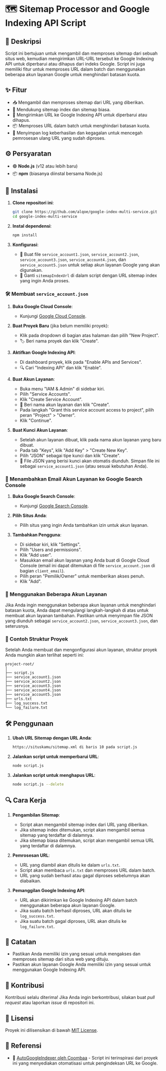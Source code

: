 # 🗺️ Sitemap Processor and Google Indexing API Script

## 📄 Deskripsi

Script ini bertujuan untuk mengambil dan memproses sitemap dari sebuah situs web, kemudian mengirimkan URL-URL tersebut ke Google Indexing API untuk diperbarui atau dihapus dari indeks Google. Script ini juga memiliki fitur untuk memproses URL dalam batch dan menggunakan beberapa akun layanan Google untuk menghindari batasan kuota.

## ✨ Fitur

- 📥 Mengambil dan memproses sitemap dari URL yang diberikan.
- 🔗 Mendukung sitemap index dan sitemap biasa.
- 🔄 Mengirimkan URL ke Google Indexing API untuk diperbarui atau dihapus.
- 📦 Memproses URL dalam batch untuk menghindari batasan kuota.
- 📝 Menyimpan log keberhasilan dan kegagalan untuk mencegah pemrosesan ulang URL yang sudah diproses.

## ⚙️ Persyaratan

- 🟢 **Node.js** (v12 atau lebih baru)
- 📦 **npm** (biasanya diinstal bersama Node.js)

## 🚀 Instalasi

1. **Clone repositori ini**:
   ```bash
   git clone https://github.com/alqoe/google-index-multi-service.git
   cd google-index-multi-service
   ```

2. **Instal dependensi**:
   ```bash
   npm install
   ```

3. **Konfigurasi**:
   - 📄 Buat file `service_account1.json`, `service_account2.json`, `service_account3.json`, `service_account4.json`, dan `service_account5.json` untuk setiap akun layanan Google yang akan digunakan.
   - 🔧 Ganti `sitemapIndexUrl` di dalam script dengan URL sitemap index yang ingin Anda proses.

### 🛠️ Membuat `service_account.json`

1. **Buka Google Cloud Console**:
   - Kunjungi [Google Cloud Console](https://console.cloud.google.com/).

2. **Buat Proyek Baru** (jika belum memiliki proyek):
   - Klik pada dropdown di bagian atas halaman dan pilih "New Project".
   - 🏷️ Beri nama proyek dan klik "Create".

3. **Aktifkan Google Indexing API**:
   - Di dashboard proyek, klik pada "Enable APIs and Services".
   - 🔍 Cari "Indexing API" dan klik "Enable".

4. **Buat Akun Layanan**:
   - Buka menu "IAM & Admin" di sidebar kiri.
   - Pilih "Service Accounts".
   - Klik "Create Service Account".
   - 📝 Beri nama akun layanan dan klik "Create".
   - Pada langkah "Grant this service account access to project", pilih peran "Project" > "Owner".
   - Klik "Continue".

5. **Buat Kunci Akun Layanan**:
   - Setelah akun layanan dibuat, klik pada nama akun layanan yang baru dibuat.
   - Pada tab "Keys", klik "Add Key" > "Create New Key".
   - Pilih "JSON" sebagai tipe kunci dan klik "Create".
   - 💾 File JSON yang berisi kunci akan otomatis diunduh. Simpan file ini sebagai `service_account1.json` (atau sesuai kebutuhan Anda).

### 📧 Menambahkan Email Akun Layanan ke Google Search Console

1. **Buka Google Search Console**:
   - Kunjungi [Google Search Console](https://search.google.com/search-console).

2. **Pilih Situs Anda**:
   - Pilih situs yang ingin Anda tambahkan izin untuk akun layanan.

3. **Tambahkan Pengguna**:
   - Di sidebar kiri, klik "Settings".
   - Pilih "Users and permissions".
   - Klik "Add user".
   - Masukkan email akun layanan yang Anda buat di Google Cloud Console (email ini dapat ditemukan di file `service_account.json` di bagian `client_email`).
   - Pilih peran "Pemilik/Owner" untuk memberikan akses penuh.
   - Klik "Add".

### 🔄 Menggunakan Beberapa Akun Layanan

Jika Anda ingin menggunakan beberapa akun layanan untuk menghindari batasan kuota, Anda dapat mengulangi langkah-langkah di atas untuk membuat akun layanan tambahan. Pastikan untuk menyimpan file JSON yang diunduh sebagai `service_account2.json`, `service_account3.json`, dan seterusnya.

### 📂 Contoh Struktur Proyek

Setelah Anda membuat dan mengonfigurasi akun layanan, struktur proyek Anda mungkin akan terlihat seperti ini:

```
project-root/
│
├── script.js
├── service_account1.json
├── service_account2.json
├── service_account3.json
├── service_account4.json
├── service_account5.json
├── urls.txt
├── log_success.txt
└── log_failure.txt
```

## 🛠️ Penggunaan

1. **Ubah URL Sitemap dengan URL Anda**:
   ```bash
   https://situskamu/sitemap.xml di baris 10 pada script.js
   ```

2. **Jalankan script untuk memperbarui URL**:
   ```bash
   node script.js
   ```

3. **Jalankan script untuk menghapus URL**:
   ```bash
   node script.js --delete
   ```

## 🔍 Cara Kerja

1. **Pengambilan Sitemap**:
   - Script akan mengambil sitemap index dari URL yang diberikan.
   - Jika sitemap index ditemukan, script akan mengambil semua sitemap yang terdaftar di dalamnya.
   - Jika sitemap biasa ditemukan, script akan mengambil semua URL yang terdaftar di dalamnya.

2. **Pemrosesan URL**:
   - URL yang diambil akan ditulis ke dalam `urls.txt`.
   - Script akan membaca `urls.txt` dan memproses URL dalam batch.
   - URL yang sudah berhasil atau gagal diproses sebelumnya akan diabaikan.

3. **Pemanggilan Google Indexing API**:
   - URL akan dikirimkan ke Google Indexing API dalam batch menggunakan beberapa akun layanan Google.
   - Jika suatu batch berhasil diproses, URL akan ditulis ke `log_success.txt`.
   - Jika suatu batch gagal diproses, URL akan ditulis ke `log_failure.txt`.

## 📝 Catatan

- Pastikan Anda memiliki izin yang sesuai untuk mengakses dan memproses sitemap dari situs web yang dituju.
- Pastikan akun layanan Google Anda memiliki izin yang sesuai untuk menggunakan Google Indexing API.

## 🤝 Kontribusi

Kontribusi selalu diterima! Jika Anda ingin berkontribusi, silakan buat _pull request_ atau laporkan _issue_ di repositori ini.

## 📄 Lisensi

Proyek ini dilisensikan di bawah [MIT License](LICENSE).

## 🔗 Referensi

- 📝 [AutoGoogleIndexer oleh Coombaa](https://github.com/Coombaa/AutoGoogleIndexer) - Script ini terinspirasi dari proyek ini yang menyediakan otomatisasi untuk pengindeksan URL ke Google.
